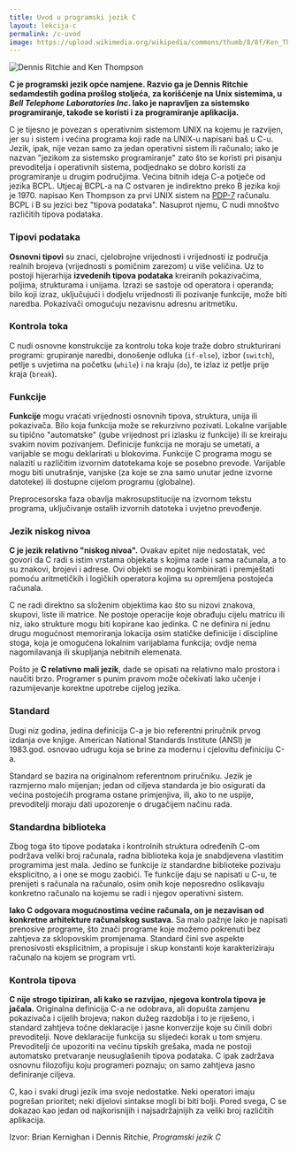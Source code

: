 ```yaml
---
title: Uvod u programski jezik C
layout: lekcija-c
permalink: /c-uvod
image: https://upload.wikimedia.org/wikipedia/commons/thumb/8/8f/Ken_Thompson_%28sitting%29_and_Dennis_Ritchie_at_PDP-11_%282876612463%29.jpg/959px-Ken_Thompson_%28sitting%29_and_Dennis_Ritchie_at_PDP-11_%282876612463%29.jpg
---
```


![Dennis Ritchie and Ken Thompson]({{page.image}})

**C je programski jezik opće namjene. Razvio ga je Dennis Ritchie sedamdestih godina prošlog stoljeća, za korišćenje na Unix sistemima, u *Bell Telephone Laboratories Inc*. Iako je napravljen za sistemsko programiranje, takođe se koristi i za programiranje aplikacija.**

C je tijesno je povezan s operativnim sistemom UNIX na kojemu je razvijen, jer su i sistem i većina programa koji rade na UNIX-u napisani baš u C-u. Jezik, ipak, nije vezan samo za jedan operativni sistem ili računalo; iako je nazvan "jezikom za sistemsko programiranje" zato što se koristi pri pisanju prevoditelja i operativnih sistema, podjednako se dobro koristi za programiranje u drugim područjima. Većina bitnih ideja C-a potječe od jezika BCPL. Utjecaj BCPL-a na C ostvaren je indirektno preko B jezika koji je 1970. napisao Ken Thompson za prvi UNIX sistem na [PDP-7](https://en.wikipedia.org/wiki/PDP-7) računalu. BCPL i B su jezici bez "tipova podataka". Nasuprot njemu, C nudi mnoštvo različitih tipova podataka.

### Tipovi podataka

**Osnovni tipovi** su znaci, cjelobrojne vrijednosti i vrijednosti iz područja realnih brojeva (vrijednosti s pomičnim zarezom) u više veličina. Uz to postoji hijerarhija **izvedenih tipova podataka** kreiranih pokazivačima, poljima, strukturama i unijama. Izrazi se sastoje od operatora i operanda; bilo koji izraz, uključujući i dodjelu vrijednosti ili pozivanje funkcije, može biti naredba. Pokazivači omogućuju nezavisnu adresnu aritmetiku.

### Kontrola toka

C nudi osnovne konstrukcije za kontrolu toka koje traže dobro strukturirani programi: grupiranje naredbi, donošenje odluka (`if-else`), izbor (`switch`), petlje s uvjetima na početku (`while`) i na kraju (`do`), te izlaz iz petlje prije kraja (`break`).

### Funkcije

**Funkcije** mogu vraćati vrijednosti osnovnih tipova, struktura, unija ili pokazivača. Bilo koja funkcija može se rekurzivno pozivati. Lokalne varijable su tipično "automatske" (gube vrijednost pri izlasku iz funkcije) ili se kreiraju svakim novim pozivanjem. Definicije funkcija ne moraju se umetati, a varijable se mogu deklarirati u blokovima. Funkcije C programa mogu se nalaziti u različitim izvornim datotekama koje se posebno prevode. Varijable mogu biti unutrašnje, vanjske (za koje se zna samo unutar jedne izvorne datoteke) ili dostupne cijelom programu (globalne).

Preprocesorska faza obavlja makrosupstitucije na izvornom tekstu programa, uključivanje ostalih izvornih datoteka i uvjetno prevođenje.

### Jezik niskog nivoa

**C je jezik relativno "niskog nivoa".** Ovakav epitet nije nedostatak, već govori da C radi s istim vrstama objekata s kojima rade i sama računala, a to su znakovi, brojevi i adrese. Ovi objekti se mogu kombinirati i premještati pomoću aritmetičkih i logičkih operatora kojima su opremljena postojeća računala.

C ne radi direktno sa složenim objektima kao što su nizovi znakova, skupovi, liste ili matrice. Ne postoje operacije koje obrađuju cijelu matricu ili niz, iako strukture mogu biti kopirane kao jedinka. C ne definira ni jednu drugu mogućnost memoriranja lokacija osim statičke definicije i discipline stoga, koja je omogućena lokalnim varijablama funkcija; ovdje nema nagomilavanja ili skupljanja nebitnih elemenata.

Pošto je **C relativno mali jezik**, dade se opisati na relativno malo prostora i naučiti brzo. Programer s punim pravom može očekivati lako učenje i razumijevanje korektne upotrebe cijelog jezika.

### Standard

Dugi niz godina, jedina definicija C-a je bio referentni priručnik prvog izdanja ove knjige. American National Standards Institute (ANSI) je 1983.god. osnovao udrugu koja se brine za modernu i cjelovitu definiciju C-a.

Standard se bazira na originalnom referentnom priručniku. Jezik je razmjerno malo mijenjan; jedan od ciljeva standarda je bio osigurati da većina postojećih programa ostane primjenjiva, ili, ako to ne uspije, prevoditelji moraju dati upozorenje o drugačijem načinu rada.

### Standardna biblioteka

Zbog toga što tipove podataka i kontrolnih struktura određenih C-om podržava veliki broj računala, radna biblioteka koja je snabdjevena vlastitim programima jest mala. Jedino se funkcije iz standardne biblioteke pozivaju eksplicitno, a i one se mogu zaobići. Te funkcije daju se napisati u C-u, te prenijeti s računala na računalo, osim onih koje neposredno oslikavaju konkretno računalo na kojemu se radi i njegov operativni sistem.

**Iako C odgovara mogućnostima većine računala, on je nezavisan od konkretne arhitekture računalskog sustava.** Sa malo pažnje lako je napisati prenosive programe, što znači programe koje možemo pokrenuti bez zahtjeva za sklopovskim promjenama. Standard čini sve aspekte prenosivosti eksplicitnim, a propisuje i skup konstanti koje karakteriziraju računalo na kojem se program vrti.

### Kontrola tipova

**C nije strogo tipiziran, ali kako se razvijao, njegova kontrola tipova je jačala.** Originalna definicija C-a ne odobrava, ali dopušta zamjenu pokazivača i cijelih brojeva; nakon dužeg razdoblja i to je riješeno, i standard zahtjeva točne deklaracije i jasne konverzije koje su činili dobri prevoditelji. Nove deklaracije funkcija su slijedeći korak u tom smjeru. Prevoditelji će upozoriti na većinu tipskih grešaka, mada ne postoji automatsko pretvaranje neusuglašenih tipova podataka. C ipak zadržava osnovnu filozofiju koju programeri poznaju; on samo zahtjeva jasno definiranje ciljeva.

C, kao i svaki drugi jezik ima svoje nedostatke. Neki operatori imaju pogrešan prioritet; neki dijelovi sintakse mogli bi biti bolji. Pored svega, C se dokazao kao jedan od najkorisnijih i najsadržajnijih za veliki broj različitih aplikacija.


Izvor: Brian Kernighan i Dennis Ritchie, *Programski jezik C*
